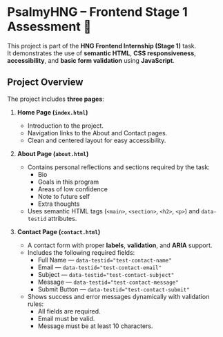 # PsalmyHNG – Frontend Stage 1 Assessment 🚀

This project is part of the **HNG Frontend Internship (Stage 1)** task.  
It demonstrates the use of **semantic HTML**, **CSS responsiveness**, **accessibility**, and **basic form validation** using **JavaScript**.


## Project Overview

The project includes **three pages**:

1. **Home Page (`index.html`)**
   - Introduction to the project.
   - Navigation links to the About and Contact pages.
   - Clean and centered layout for easy accessibility.

2. **About Page (`about.html`)**
   - Contains personal reflections and sections required by the task:
     - Bio
     - Goals in this program
     - Areas of low confidence
     - Note to future self
     - Extra thoughts
   - Uses semantic HTML tags (`<main>`, `<section>`, `<h2>`, `<p>`) and `data-testid` attributes.

3. **Contact Page (`contact.html`)**
   - A contact form with proper **labels**, **validation**, and **ARIA** support.
   - Includes the following required fields:
     - Full Name — `data-testid="test-contact-name"`
     - Email — `data-testid="test-contact-email"`
     - Subject — `data-testid="test-contact-subject"`
     - Message — `data-testid="test-contact-message"`
     - Submit Button — `data-testid="test-contact-submit"`
   - Shows success and error messages dynamically with validation rules:
     - All fields are required.
     - Email must be valid.
     - Message must be at least 10 characters.
